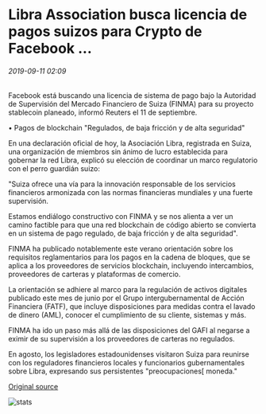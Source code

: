 # Libra Association busca licencia de pagos suizos para Crypto de Facebook ...

###### 2019-09-11 02:09

Facebook está buscando una licencia de sistema de pago bajo la Autoridad de Supervisión del Mercado Financiero de Suiza (FINMA) para su proyecto stablecoin planeado, informó Reuters el 11 de septiembre.

• Pagos de blockchain "Regulados, de baja fricción y de alta seguridad"

En una declaración oficial de hoy, la Asociación Libra, registrada en Suiza, una organización de miembros sin ánimo de lucro establecida para gobernar la red Libra, explicó su elección de coordinar un marco regulatorio con el perro guardián suizo:

"Suiza ofrece una vía para la innovación responsable de los servicios financieros armonizada con las normas financieras mundiales y una fuerte supervisión.

Estamos endiálogo constructivo con FINMA y se nos alienta a ver un camino factible para que una red blockchain de código abierto se convierta en un sistema de pago regulado, de baja fricción y de alta seguridad".

FINMA ha publicado notablemente este verano orientación sobre los requisitos reglamentarios para los pagos en la cadena de bloques, que se aplica a los proveedores de servicios blockchain, incluyendo intercambios, proveedores de carteras y plataformas de comercio.

La orientación se adhiere al marco para la regulación de activos digitales publicado este mes de junio por el Grupo intergubernamental de Acción Financiera (FATF), que incluye disposiciones para medidas contra el lavado de dinero (AML), conocer el cumplimiento de su cliente, sistemas y más.

FINMA ha ido un paso más allá de las disposiciones del GAFI al negarse a eximir de su supervisión a los proveedores de carteras no regulados.

En agosto, los legisladores estadounidenses visitaron Suiza para reunirse con los reguladores financieros locales y funcionarios gubernamentales sobre Libra, expresando sus persistentes "preocupaciones[ moneda."

[Original source](https://cointelegraph.com/news/libra-association-seeks-swiss-payments-license-for-facebooks-crypto)

![stats](https://c.statcounter.com/11760860/0/a89fa40b/1/ "stats")